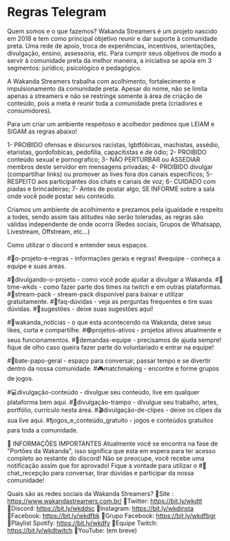 # Regras Telegram

Quem somos e o que fazemos?
Wakanda Streamers é um projeto nascido em 2018 e tem como principal objetivo reunir e dar suporte à comunidade preta. 
Uma rede de apoio, troca de experiências, incentivos, orientações, divulgação, ensino, assessoria, etc.
Para cumprir seus objetivos de modo a servir à comunidade preta da melhor maneira, a iniciativa se apoia em 3 segmentos: jurídico, psicológico e pedagógico.

A Wakanda Streamers trabalha com acolhimento, fortalecimento e impulsionamento da comunidade preta.
Apesar do nome, não se limita apenas a streamers e não se restringe somente à área de criação de conteúdo, pois a meta é reunir toda a comunidade preta (criadores e consumidores).

Para um criar um ambiente respeitoso e acolhedor pedimos que LEIAM e SIGAM as regras  abaixo! 

1- PROIBIDO ofensas e discursos racistas, lgbtfóbicas, machistas, assédio, etaristas, gordofobicas, pedofilia, capacitistas e de ódio;
2- PROIBIDO conteúdo sexual e pornografico;
3- NÃO PERTURBAR ou ASSEDIAR membros deste servidor em mensagens privadas;
4- PROIBIDO divulgar (compartilhar links) ou promover as lives fora dos canais específicos;
5- RESPEITO aos participantes dos chats e canais de voz;
6- CUIDADO com piadas e brincadeiras;
7- Antes de postar algo, SE INFORME sobre a sala onde você pode postar seu conteúdo.

Criamos um ambiente de acolhimento e prezamos pela igualdade e respeito a todes, sendo assim tais atitudes não serão toleradas, as regras são válidas independente de onde ocorra (Redes sociais, Grupos de Whatsapp, Livestream, Offstream, etc...)

Como utilizar o discord e entender seus espaços.

#📜o-projeto-e-regras  - informações gerais e regras!
#✊equipe  - conheça a equipe e suas áreas.

#📰divulgando-o-projeto - como você pode ajudar a divulgar a Wakanda.
#📧time-wkds - como fazer parte dos times na twitch e em outras plataformas.
#📂stream-pack  - stream-pack disponível para baixar e utilizar gratuitamente. 
#💬faq-dúvidas - veja as perguntas frequentes e tire suas dúvidas. 
#📮sugestões  - deixe suas sugestões aqui!

#🐆wakanda_notícias - o que esta acontecendo na Wakanda, deixe seus likes, curta e compartilhe.
#🟢projetos-ativos - projetos ativos atualmente e seus funcionamentos.
#📝demandas-equipe - precisamos de ajuda sempre! fique de olho caso queira fazer parte do voluntariado e entrar na equipe!

#💬bate-papo-geral - espaço para conversar, passar tempo e se divertir dentro da nossa comunidade.
#🎮matchmaking - encontre e forme grupos de jogos.

#💻divulgação-conteúdo - divulgue seu conteúdo, live em qualquer plataforma bem aqui.
#💼divulgação-trampo - divulgue seu trabalho, artes, portfólio, currículo nesta área.
#🎬divulgação-de-clipes - deixe os clipes da sua live aqui.
#❗jogos_e_conteúdo_gratuito - jogos e conteúdos gratuitos para toda a comunidade. 

:pushpin:  INFORMAÇÕES IMPORTANTES
Atualmente você se encontra na fase de "Portões da Wakanda", isso significa que esta em espera para ter acesso completo ao restante do discord! 
Não se preocupe, você recebe uma notificação assim que for aprovado! 
Fique a vontade para utilizar o #💬chat_recepção  para conversar, tirar dúvidas e participar da nossa comunidade! 

Quais são as redes sociais da Wakanda Streamers?
:small_blue_diamond:Site : https://www.wakandastreamers.com.br/
:small_blue_diamond:Twitter: https://bit.ly/wkdtt
:small_blue_diamond:Discord: https://bit.ly/wkddsc 
:small_blue_diamond:Instagram: https://bit.ly/wkdinsta 
:small_blue_diamond:Facebook: https://bit.ly/wkdfbk 
:small_blue_diamond:Grupo Facebook: https://bit.ly/wkdfbgr 
:small_blue_diamond:Playlist Spotify: https://bit.ly/wkdfy
:small_blue_diamond:Equipe Twitch: https://bit.ly/wkdtwitch 
:small_blue_diamond:YouTube: (em breve)